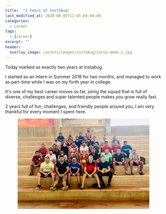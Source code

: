 ```yaml
---
title:  "2 Years at Instabug"
last_modified_at: 2020-08-05T11:45:04-04:00
categories:
  - career
tags:
  - [career]
excerpt: ""
header:
  overlay_image: /assets/images/instabug/insta-meme-2.jpg
---
```


Today marked as exactly two years at Instabug.

I started as an Intern in Summer 2018 for two months, and managed to work as part-time while I was on my forth year in college.

It's one of my best career moves so far, joinig the squad that is full of diverse, challenges and super talented people makes you grow really fast.

2 years full of fun, challenges, and friendly people around you, I am very thankful for every moment I spent here.


<figure><a href="/assets/images/instabug/insta-team-full.jpg"><img src="/assets/images/instabug/insta-team-full.jpg"></a></figure>
